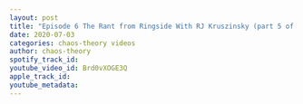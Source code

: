 ```yaml
---
layout: post
title: "Episode 6 The Rant from Ringside With RJ Kruszinsky (part 5 of 8)"
date: 2020-07-03
categories: chaos-theory videos
author: chaos-theory
spotify_track_id: 
youtube_video_id: Brd0vXOGE3Q
apple_track_id: 
youtube_metadata: 
---
```

